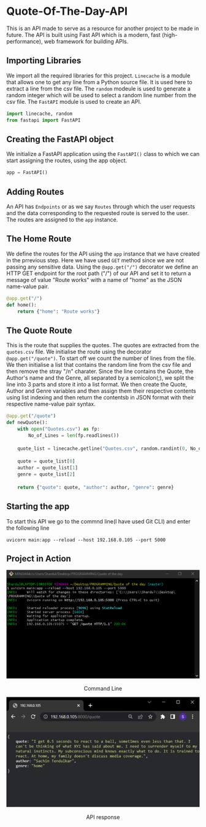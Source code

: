 # Quote-Of-The-Day-API

This is an API made to serve as a resource for another project to be made in future. The API is built using Fast API which is a modern, fast (high-performance), web framework for building APIs.

## Importing Libraries
We import all the required libraries for this project. `Linecache` is a module that allows one to get any line from a Python source file. It is used here to extract a line from the csv file. The `random` modeule is used to generate a random integer which will be used to select a random line number from the csv file. The `FastAPI` module is used to create an API.
```Python
import linecache, random
from fastapi import FastAPI
```

## Creating the FastAPI object
We initialize a FastAPI application using the `FastAPI()` class to which we can start assigning the routes, using the app object.
```Python
app = FastAPI()
```

## Adding Routes
An API has `Endpoints` or as we say `Routes` through which the user requests and the data corresponding to the requested route is served to the user. The routes are assigned to the `app` instance.

## The Home Route
We define the routes for the API using the `app` instance that we have created in the prrevious step. Here we have used `GET` method since we are not passing any sensitive data. Using the `@app.get("/")`  decorator we define an HTTP GET endpoint for the root path ("/") of our API and set it to return a message of value "Route works" with a name of "home" as the JSON name-value pair.
```Python
@app.get("/")
def home():
    return {"home": "Route works"}
```

## The Quote Route
This is the route that supplies the quotes. The quotes are extracted from the `quotes.csv` file. We initialise the route using the decorator `@app.get("/quote")`. To start off we count the number of lines from the file. We then initialise a list that contains the random line from the csv file and then remove the stray "/n" charater. Since the line contains the Quote, the Author's name and the Genre, all separated by a semicolon(;), we split the line into 3 parts and store it into a list format. We then create the Quote, Author and Genre variables and then assign them their respective contents using list indexing and then return the contentsb in JSON format with their respective name-value pair syntax.
```Python
@app.get("/quote")
def newQuote():
    with open("Quotes.csv") as fp:
        No_of_Lines = len(fp.readlines())

    quote_list = linecache.getline("Quotes.csv", random.randint(0, No_of_Lines), module_globals=None).strip("\n").split(";")

    quote = quote_list[0]
    author = quote_list[1]
    genre = quote_list[2]

    return {"quote": quote, "author": author, "genre": genre}
```

## Starting the app
To start this API we go to the commnd line(I have used Git CLI) and enter the following line
```Shell
uvicorn main:app --reload --host 192.168.0.105 --port 5000
```

## Project in Action 
<p align=center>
  <img src="Resources/cmd.svg">
  <p align=center>Command Line</p>
</p>

<p align=center>
  <img src="Resources/api.svg">
  <p align=center>API response</p>
</p>